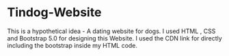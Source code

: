 # Tindog-Website
 This is a hypothetical idea - A dating website for dogs. 
 I used HTML , CSS and Bootstrap 5.0 for designing this Website. 
 I used the CDN link for directly including the bootstrap inside my HTML code. 
